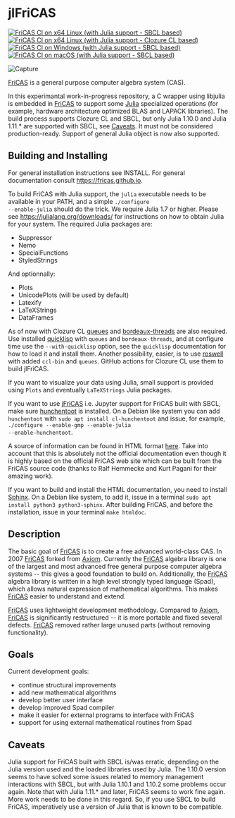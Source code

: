 # jlFriCAS

[![FriCAS CI on x64 Linux (with Julia support - SBCL based)](https://github.com/gvanuxem/jlfricas/actions/workflows/linuxJulia_sbcl.yml/badge.svg)](https://github.com/gvanuxem/jlfricas/actions/workflows/linuxJulia_sbcl.yml)\
[![FriCAS CI on x64 Linux (with Julia support - Clozure CL based)](https://github.com/gvanuxem/jlfricas/actions/workflows/linuxJulia_ccl.yml/badge.svg)](https://github.com/gvanuxem/jlfricas/actions/workflows/linuxJulia_ccl.yml)\
[![FriCAS CI on Windows (with Julia support - SBCL based)](https://github.com/gvanuxem/jlfricas/actions/workflows/windowsJulia_sbcl.yml/badge.svg)](https://github.com/gvanuxem/jlfricas/actions/workflows/windowsJulia_sbcl.yml)\
[![FriCAS CI on macOS (with Julia support - SBCL based)](https://github.com/gvanuxem/jlfricas/actions/workflows/macOS_Julia_sbcl.yml/badge.svg)](https://github.com/gvanuxem/jlfricas/actions/workflows/macOS_Julia_sbcl.yml)

![Capture](https://github.com/user-attachments/assets/86832053-744d-452a-a032-60c12ce8b3b4)


[FriCAS](https://fricas.github.io) is a general purpose computer algebra
system (CAS).

In this experimantal work-in-progress repository, a C wrapper using libjulia is embedded in [FriCAS](https://fricas.github.io/) to support some [Julia](https://julialang.org) specialized operations (for example, hardware architecture optimized BLAS and LAPACK libraries). The build process supports Clozure CL and SBCL, but only Julia 1.10.0 and Julia 1.11.* are supported with SBCL, see [Caveats](#caveats). It must not be considered production-ready. Support of general Julia object is now also supported.

## Building and Installing

For general installation instructions see INSTALL. For general documentation
consult <https://fricas.github.io>.

To build FriCAS with Julia support, the <code>julia</code> executable needs to be available in your PATH, and a simple <code>./configure --enable-julia</code> should do the trick. We require Julia 1.7 or higher. Please see https://julialang.org/downloads/ for instructions on how to obtain Julia for your system. The required Julia packages are:
 - Suppressor
 - Nemo
 - SpecialFunctions
 - StyledStrings

 And optionnally:
  - Plots
  - UnicodePlots (will be used by default)
  - Latexify
  - LaTeXStrings
  - DataFrames

As of now with Clozure CL [queues](https://github.com/oconnore/queues) and [bordeaux-threads](https://sionescu.github.io/bordeaux-threads/) are also required. Use installed [quicklisp](https://www.quicklisp.org/beta/) with `queues` and `bordeaux-threads`, and at configure time use the `--with-quicklisp` option, see the `quicklisp` documentation for how to load it and install them. Another possibility, easier, is to use [roswell](https://roswell.github.io/) with added `ccl-bin` and `queues`. GitHub actions for Clozure CL use them to build jlFriCAS.

If you want to visualize your data using Julia, small support is provided using `Plots` and eventually `LaTeXStrings` Julia packages.

If you want to use [jFriCAS](https://jfricas.readthedocs.io/en/latest/) i.e. Jupyter support for FriCAS built with SBCL, make sure [hunchentoot](https://edicl.github.io/hunchentoot/) is installed. On a Debian like system you can add `hunchentoot` with <code>sudo apt install cl-hunchentoot</code> and issue, for example, <code>./configure --enable-gmp --enable-julia --enable-hunchentoot</code>.

A source of information can be found in HTML format [here](https://gvanuxem.github.io/jlfricas.documentation/).
Take into account that this is absolutely not the official documentation even though it is highly based on the official FriCAS web site which can be built from the FriCAS source code (thanks to Ralf Hemmecke and Kurt Pagani for their amazing work). 

If you want to build and install the HTML documentation,
you need to install [Sphinx](https://www.sphinx-doc.org/en/master/). On a Debian like system, to add it, issue in a
terminal <code>sudo apt install python3 python3-sphinx</code>.
After building FriCAS, and before the installation, issue in your terminal
<code>make htmldoc</code>.

## Description

The basic goal of [FriCAS](https://fricas.github.io) is to create a free
advanced world-class CAS. In 2007 [FriCAS](https://fricas.github.io)
forked from [Axiom](http://axiom-developer.org). Currently the
[FriCAS](https://fricas.github.io) algebra library is one of the largest
and most advanced free general purpose computer algebra systems \-- this
gives a good foundation to build on. Additionally, the
[FriCAS](https://fricas.github.io) algebra library is written in a high
level strongly typed language (Spad), which allows natural expression of
mathematical algorithms. This makes [FriCAS](https://fricas.github.io)
easier to understand and extend.

[FriCAS](https://fricas.github.io) uses lightweight development
methodology. Compared to [Axiom](http://axiom-developer.org),
[FriCAS](https://fricas.github.io) is significantly restructured \-- it
is more portable and fixed several defects.
[FriCAS](https://fricas.github.io) removed rather large unused parts
(without removing functionality).

## Goals

Current development goals:

-   continue structural improvements
-   add new mathematical algorithms
-   develop better user interface
-   develop improved Spad compiler
-   make it easier for external programs to interface with FriCAS
-   support for using external mathematical routines from Spad

## Caveats

Julia support for FriCAS built with SBCL is/was erratic, depending on the Julia version used and the loaded libraries used by Julia. The 1.10.0 version seems to have solved some issues related to memory management interactions with SBCL, but with Julia 1.10.1 and 1.10.2 some problems occur again. Note that with Julia 1.11.* and later, FriCAS seems to work fine again. More work needs to be done in this regard. So, if you use SBCL to build FriCAS, imperatively use a version of Julia that is known to be compatible.
